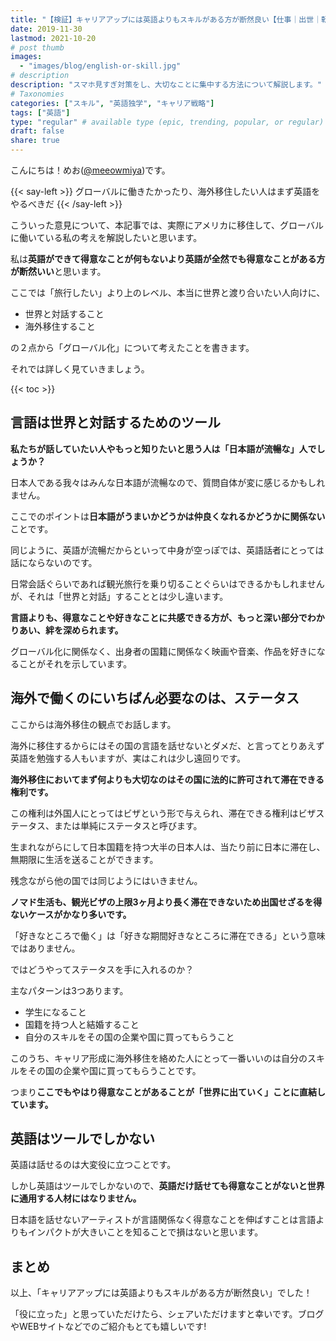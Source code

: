 ```yaml
---
title: "【検証】キャリアアップには英語よりもスキルがある方が断然良い【仕事｜出世｜転職｜グローバル｜世界に通用する】"
date: 2019-11-30
lastmod: 2021-10-20
# post thumb
images:
  - "images/blog/english-or-skill.jpg"
# description
description: "スマホ見すぎ対策をし、大切なことに集中する方法について解説します。"
# Taxonomies
categories: ["スキル", "英語独学", "キャリア戦略"]
tags: ["英語"]
type: "regular" # available type (epic, trending, popular, or regular)
draft: false
share: true
---
```


こんにちは！めお(<u><a href="https://twitter.com/meeowmiya" target="_blank">@meeowmiya</a></u>)です。

{{< say-left >}}
グローバルに働きたかったり、海外移住したい人はまず英語をやるべきだ
{{< /say-left >}}

こういった意見について、本記事では、実際にアメリカに移住して、グローバルに働いている私の考えを解説したいと思います。

私は<span class="keiko-red">**英語ができて得意なことが何もないより英語が全然でも得意なことがある方が断然いい**</span>と思います。

ここでは「旅行したい」より上のレベル、本当に世界と渡り合いたい人向けに、
* 世界と対話すること
* 海外移住すること

の２点から「グローバル化」について考えたことを書きます。

それでは詳しく見ていきましょう。	

{{< toc >}}


## 言語は世界と対話するためのツール

<span class="keiko-red">**私たちが話していたい人やもっと知りたいと思う人は「日本語が流暢な」人でしょうか？**</span>

日本人である我々はみんな日本語が流暢なので、質問自体が変に感じるかもしれません。

ここでのポイントは<span class="keiko-red">**日本語がうまいかどうかは仲良くなれるかどうかに関係ない**</span>ことです。

同じように、英語が流暢だからといって中身が空っぽでは、英語話者にとっては話にならないのです。

日常会話ぐらいであれば観光旅行を乗り切ることぐらいはできるかもしれませんが、それは「世界と対話」することとは少し違います。

<span class="keiko-red">**言語よりも、得意なことや好きなことに共感できる方が、もっと深い部分でわかりあい、絆を深められます。**</span>

グローバル化に関係なく、出身者の国籍に関係なく映画や音楽、作品を好きになることがそれを示しています。

## 海外で働くのにいちばん必要なのは、ステータス

ここからは海外移住の観点でお話します。

海外に移住するからにはその国の言語を話せないとダメだ、と言ってとりあえず英語を勉強する人もいますが、実はこれは少し遠回りです。

<span class="keiko-red">**海外移住においてまず何よりも大切なのはその国に法的に許可されて滞在できる権利です。**</span>

この権利は外国人にとってはビザという形で与えられ、滞在できる権利はビザステータス、または単純にステータスと呼びます。

生まれながらにして日本国籍を持つ大半の日本人は、当たり前に日本に滞在し、無期限に生活を送ることができます。

残念ながら他の国では同じようにはいきません。

<span class="keiko-red">**ノマド生活も、観光ビザの上限3ヶ月より長く滞在できないため出国せざるを得ないケースがかなり多いです。**</span>

「好きなところで働く」は「好きな期間好きなところに滞在できる」という意味ではありません。

ではどうやってステータスを手に入れるのか？

主なパターンは3つあります。
* 学生になること
* 国籍を持つ人と結婚すること
* 自分のスキルをその国の企業や国に買ってもらうこと

このうち、キャリア形成に海外移住を絡めた人にとって一番いいのは自分のスキルをその国の企業や国に買ってもらうことです。

つまり<span class="keiko-red">**ここでもやはり得意なことがあることが「世界に出ていく」ことに直結しています。**</span>

## 英語はツールでしかない

英語は話せるのは大変役に立つことです。

しかし英語はツールでしかないので、<span class="keiko-red">**英語だけ話せても得意なことがないと世界に通用する人材にはなりません。**</span>

日本語を話せないアーティストが言語関係なく得意なことを伸ばすことは言語よりもインパクトが大きいことを知ることで損はないと思います。

## まとめ
以上、「キャリアアップには英語よりもスキルがある方が断然良い」でした！

「役に立った」と思っていただけたら、シェアいただけますと幸いです。ブログやWEBサイトなどでのご紹介もとても嬉しいです!